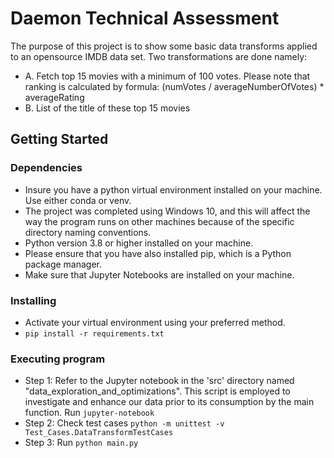 # Daemon Technical Assessment

The purpose of this project is to show some basic data transforms applied to an opensource IMDB data set.
Two transformations are done namely: 
- A. Fetch top 15 movies with a minimum of 100 votes. Please note that
ranking is calculated by formula: (numVotes /
averageNumberOfVotes) * averageRating
- B. List of the title of these top 15 movies

## Getting Started

### Dependencies

* Insure you have a python virtual environment installed on your machine. Use either conda or venv.
* The project was completed using Windows 10, and this will affect the way the program runs on other machines because of the specific directory naming conventions.
* Python version 3.8 or higher installed on your machine.
* Please ensure that you have also installed pip, which is a Python package manager.
* Make sure that Jupyter Notebooks are installed on your machine.

### Installing

* Activate your virtual environment using your preferred method.
* ```pip install -r requirements.txt```

### Executing program

* Step 1: Refer to the Jupyter notebook in the 'src' directory named "data_exploration_and_optimizations". This script is employed to investigate and enhance our data prior to its consumption by the main function. Run 
```jupyter-notebook```
* Step 2: Check test cases ```python -m unittest -v Test_Cases.DataTransformTestCases```
* Step 3: Run ```python main.py```


